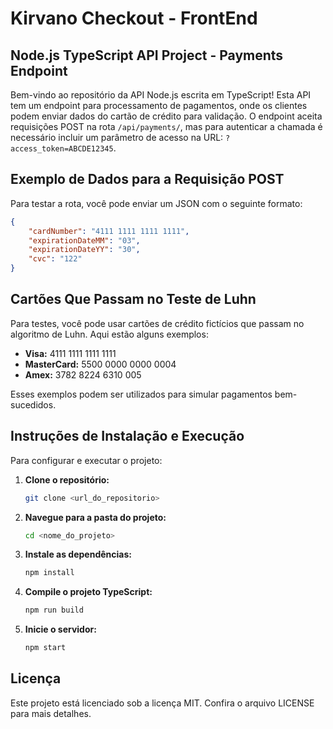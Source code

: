 # Kirvano Checkout - FrontEnd

## Node.js TypeScript API Project - Payments Endpoint

Bem-vindo ao repositório da API Node.js escrita em TypeScript! Esta API tem um endpoint para processamento de pagamentos, onde os clientes podem enviar dados do cartão de crédito para validação. O endpoint aceita requisições POST na rota `/api/payments/`, mas para autenticar a chamada é necessário incluir um parâmetro de acesso na URL: `?access_token=ABCDE12345`.

## Exemplo de Dados para a Requisição POST

Para testar a rota, você pode enviar um JSON com o seguinte formato:

```json
{
    "cardNumber": "4111 1111 1111 1111",
    "expirationDateMM": "03",
    "expirationDateYY": "30",
    "cvc": "122"
}
```

## Cartões Que Passam no Teste de Luhn

Para testes, você pode usar cartões de crédito fictícios que passam no algoritmo de Luhn. Aqui estão alguns exemplos:

- **Visa:** 4111 1111 1111 1111
- **MasterCard:** 5500 0000 0000 0004
- **Amex:** 3782 8224 6310 005

Esses exemplos podem ser utilizados para simular pagamentos bem-sucedidos.

## Instruções de Instalação e Execução

Para configurar e executar o projeto:

1. **Clone o repositório:**
   ```bash
   git clone <url_do_repositorio>
   ```

2. **Navegue para a pasta do projeto:**
   ```bash
   cd <nome_do_projeto>
   ```

3. **Instale as dependências:**
   ```bash
   npm install
   ```

4. **Compile o projeto TypeScript:**
   ```bash
   npm run build
   ```

5. **Inicie o servidor:**
   ```bash
   npm start
   ```
   
## Licença

Este projeto está licenciado sob a licença MIT. Confira o arquivo LICENSE para mais detalhes.